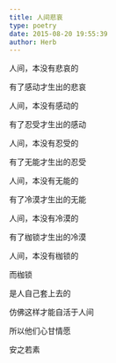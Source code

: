 ```yaml
---
title: 人间悲哀
type: poetry
date: 2015-08-20 19:55:39
author: Herb
---
```


人间，本没有悲哀的

有了感动才生出的悲哀

人间，本没有感动的

有了忍受才生出的感动

人间，本没有忍受的

有了无能才生出的忍受

人间，本没有无能的

有了冷漠才生出的无能

人间，本没有冷漠的

有了枷锁才生出的冷漠

人间，本没有枷锁的

而枷锁

是人自己套上去的

仿佛这样才能自活于人间

所以他们心甘情愿

安之若素
<br />